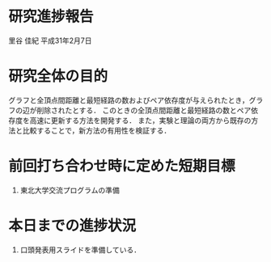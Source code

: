 研究進捗報告
================
里谷 佳紀
平成31年2月7日







# 研究全体の目的

グラフと全頂点間距離と最短経路の数およびペア依存度が与えられたとき，グラフの辺が削除されたとする．
このときの全頂点間距離と最短経路の数とペア依存度を高速に更新する方法を開発する．
また，実験と理論の両方から既存の方法と比較することで，新方法の有用性を検証する．

# 前回打ち合わせ時に定めた短期目標

1.  東北大学交流プログラムの準備

# 本日までの進捗状況

1.  口頭発表用スライドを準備している．

